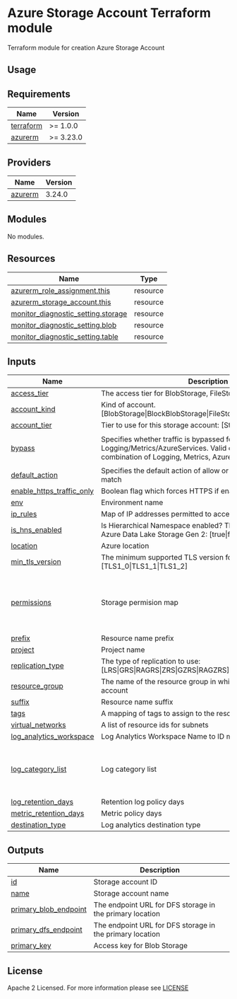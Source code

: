 # Azure Storage Account Terraform module
Terraform module for creation Azure Storage Account

## Usage

<!-- BEGIN_TF_DOCS -->
## Requirements

| Name | Version |
|------|---------|
| <a name="requirement_terraform"></a> [terraform](#requirement\_terraform) | >= 1.0.0 |
| <a name="requirement_azurerm"></a> [azurerm](#requirement\_azurerm) | >= 3.23.0 |

## Providers

| Name | Version |
|------|---------|
| <a name="provider_azurerm"></a> [azurerm](#provider\_azurerm) | 3.24.0 |

## Modules

No modules.

## Resources

| Name                                                                                                                                             | Type |
|--------------------------------------------------------------------------------------------------------------------------------------------------|------|
| [azurerm_role_assignment.this](https://registry.terraform.io/providers/hashicorp/azurerm/latest/docs/resources/role_assignment)                  | resource |
| [azurerm_storage_account.this](https://registry.terraform.io/providers/hashicorp/azurerm/latest/docs/resources/storage_account)                  | resource |
| [monitor_diagnostic_setting.storage](https://registry.terraform.io/providers/hashicorp/azurerm/latest/docs/resources/monitor_diagnostic_setting) | resource |
| [monitor_diagnostic_setting.blob](https://registry.terraform.io/providers/hashicorp/azurerm/latest/docs/resources/monitor_diagnostic_setting)    | resource |
| [monitor_diagnostic_setting.table](https://registry.terraform.io/providers/hashicorp/azurerm/latest/docs/resources/monitor_diagnostic_setting)   | resource |

## Inputs

| Name | Description | Type | Default | Required |
|------|-------------|------|---------|:--------:|
| <a name="input_access_tier"></a> [access\_tier](#input\_access\_tier) | The access tier for BlobStorage, FileStorage and StorageV2 | `string` | `"Hot"` | no |
| <a name="input_account_kind"></a> [account\_kind](#input\_account\_kind) | Kind of account. [BlobStorage\|BlockBlobStorage\|FileStorage\|Storage\|StorageV2] | `string` | `"StorageV2"` | no |
| <a name="input_account_tier"></a> [account\_tier](#input\_account\_tier) | Tier to use for this storage account: [Standard\|Premium] | `string` | `"Standard"` | no |
| <a name="input_bypass"></a> [bypass](#input\_bypass) | Specifies whether traffic is bypassed for Logging/Metrics/AzureServices. Valid options are any combination of Logging, Metrics, AzureServices, or None. | `set(string)` | <pre>[<br>  "AzureServices"<br>]</pre> | no |
| <a name="input_default_action"></a> [default\_action](#input\_default\_action) | Specifies the default action of allow or deny when no other rules match | `string` | `"Deny"` | no |
| <a name="input_enable_https_traffic_only"></a> [enable\_https\_traffic\_only](#input\_enable\_https\_traffic\_only) | Boolean flag which forces HTTPS if enabled: [true\|false] | `bool` | `true` | no |
| <a name="input_env"></a> [env](#input\_env) | Environment name | `string` | n/a | yes |
| <a name="input_ip_rules"></a> [ip\_rules](#input\_ip\_rules) | Map of IP addresses permitted to access storage account | `map(string)` | `null` | no |
| <a name="input_is_hns_enabled"></a> [is\_hns\_enabled](#input\_is\_hns\_enabled) | Is Hierarchical Namespace enabled? This can be used with Azure Data Lake Storage Gen 2: [true\|false] | `bool` | `true` | no |
| <a name="input_location"></a> [location](#input\_location) | Azure location | `string` | n/a | yes |
| <a name="input_min_tls_version"></a> [min\_tls\_version](#input\_min\_tls\_version) | The minimum supported TLS version for the storage account: [TLS1\_0\|TLS1\_1\|TLS1\_2] | `string` | `"TLS1_2"` | no |
| <a name="input_permissions"></a> [permissions](#input\_permissions) | Storage permision map | `list(map(string))` | <pre>[<br>  {<br>    "object_id": null,<br>    "role": null<br>  }<br>]</pre> | no |
| <a name="input_prefix"></a> [prefix](#input\_prefix) | Resource name prefix | `string` | `""` | no |
| <a name="input_project"></a> [project](#input\_project) | Project name | `string` | n/a | yes |
| <a name="input_replication_type"></a> [replication\_type](#input\_replication\_type) | The type of replication to use: [LRS\|GRS\|RAGRS\|ZRS\|GZRS\|RAGZRS] | `string` | `"GRS"` | no |
| <a name="input_resource_group"></a> [resource\_group](#input\_resource\_group) | The name of the resource group in which to create the storage account | `string` | n/a | yes |
| <a name="input_suffix"></a> [suffix](#input\_suffix) | Resource name suffix | `string` | `""` | no |
| <a name="input_tags"></a> [tags](#input\_tags) | A mapping of tags to assign to the resource | `map(any)` | `{}` | no |
| <a name="input_virtual_networks"></a> [virtual\_networks](#input\_virtual\_networks) | A list of resource ids for subnets | `list(string)` | `null` | no |
| <a name="input_log_analytics_workspace"></a> [log_analytics\_workspace](#input\_log\_analytics\_workspace) | Log Analytics Workspace Name to ID map | `map(string)` | `{}` | no |
| <a name="input_log_category_list"></a> [log\_category\_list](#input\_log\_category_list) | Log category list | `list(string)` |  <pre> [ <br> "StorageRead", <br> "StorageWrite", <br> "StorageDelete" <br> ] </pre> | no |
| <a name="input_log_retention_days"></a> [log\_retention\_days](#input\_log\_retention\_days) | Retention log policy days | `number` | `0` | no |
| <a name="input_metric_retention_days"></a> [metric\_retention\_days](#input\_metric\_retention\_days) | Metric policy days | `number` | `0` | no |
| <a name="input_destination_type"></a> [destination\_type](#input\_destination\_type) | Log analytics destination type | `string` | `Dedicated` | no |


## Outputs

| Name | Description |
|------|-------------|
| <a name="output_id"></a> [id](#output\_id) | Storage account ID |
| <a name="output_name"></a> [name](#output\_name) | Storage account name |
| <a name="output_primary_blob_endpoint"></a> [primary\_blob\_endpoint](#output\_primary\_blob\_endpoint) | The endpoint URL for DFS storage in the primary location |
| <a name="output_primary_dfs_endpoint"></a> [primary\_dfs\_endpoint](#output\_primary\_dfs\_endpoint) | The endpoint URL for DFS storage in the primary location |
| <a name="output_primary_key"></a> [primary\_key](#output\_primary\_key) | Access key for Blob Storage |
<!-- END_TF_DOCS -->

## License

Apache 2 Licensed. For more information please see [LICENSE](https://github.com/data-platform-hq/terraform-azurerm-storage-account/tree/main/LICENSE)
